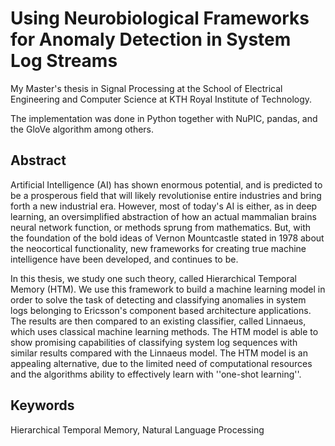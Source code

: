 # Using Neurobiological Frameworks for Anomaly Detection in System Log Streams

My Master's thesis in Signal Processing at the School of Electrical Engineering and Computer Science at KTH Royal Institute of Technology. 

The implementation was done in Python together with NuPIC, pandas, and the GloVe algorithm among others.

## Abstract 
Artificial Intelligence (AI) has shown enormous potential, and is predicted to be a prosperous field that will likely revolutionise entire industries and bring forth a new industrial era. However, most of today's AI is either, as in deep learning, an oversimplified abstraction of how an actual mammalian brains neural network function, or methods sprung from mathematics. But, with the foundation of the bold ideas of Vernon Mountcastle stated in 1978 about the neocortical functionality, new frameworks for creating true machine intelligence have been developed, and continues to be. 
  
 In this thesis, we study one such theory, called Hierarchical Temporal Memory (HTM). We use this framework to build a machine learning model in order to solve the task of detecting and classifying anomalies in system logs belonging to Ericsson's component based architecture applications. The results are then compared to an existing classifier, called Linnaeus, which uses classical machine learning methods. The HTM model is able to show promising capabilities of classifying system log sequences with similar results compared with the Linnaeus model. The HTM model is an appealing alternative, due to the limited need of computational resources and the algorithms ability to effectively learn with ''one-shot learning''.


## Keywords
Hierarchical Temporal Memory, Natural Language Processing 
